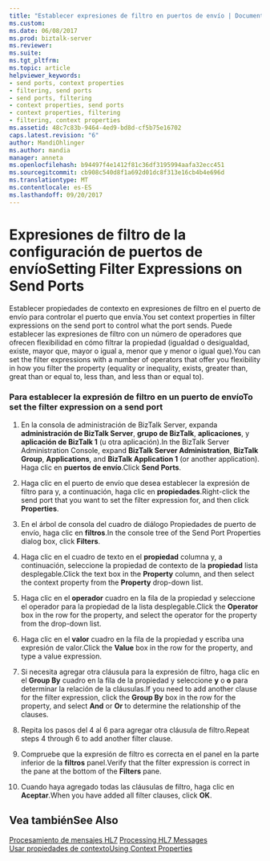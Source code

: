 ```yaml
---
title: "Establecer expresiones de filtro en puertos de envío | Documentos de Microsoft"
ms.custom: 
ms.date: 06/08/2017
ms.prod: biztalk-server
ms.reviewer: 
ms.suite: 
ms.tgt_pltfrm: 
ms.topic: article
helpviewer_keywords:
- send ports, context properties
- filtering, send ports
- send ports, filtering
- context properties, send ports
- context properties, filtering
- filtering, context properties
ms.assetid: 48c7c83b-9464-4ed9-bd8d-cf5b75e16702
caps.latest.revision: "6"
author: MandiOhlinger
ms.author: mandia
manager: anneta
ms.openlocfilehash: b94497f4e1412f81c36df3195994aafa32ecc451
ms.sourcegitcommit: cb908c540d8f1a692d01dc8f313e16cb4b4e696d
ms.translationtype: MT
ms.contentlocale: es-ES
ms.lasthandoff: 09/20/2017
---
```

# <a name="setting-filter-expressions-on-send-ports"></a><span data-ttu-id="842b8-102">Expresiones de filtro de la configuración de puertos de envío</span><span class="sxs-lookup"><span data-stu-id="842b8-102">Setting Filter Expressions on Send Ports</span></span>
<span data-ttu-id="842b8-103">Establecer propiedades de contexto en expresiones de filtro en el puerto de envío para controlar el puerto que envía.</span><span class="sxs-lookup"><span data-stu-id="842b8-103">You set context properties in filter expressions on the send port to control what the port sends.</span></span> <span data-ttu-id="842b8-104">Puede establecer las expresiones de filtro con un número de operadores que ofrecen flexibilidad en cómo filtrar la propiedad (igualdad o desigualdad, existe, mayor que, mayor o igual a, menor que y menor o igual que).</span><span class="sxs-lookup"><span data-stu-id="842b8-104">You can set the filter expressions with a number of operators that offer you flexibility in how you filter the property (equality or inequality, exists, greater than, great than or equal to, less than, and less than or equal to).</span></span>  
  
### <a name="to-set-the-filter-expression-on-a-send-port"></a><span data-ttu-id="842b8-105">Para establecer la expresión de filtro en un puerto de envío</span><span class="sxs-lookup"><span data-stu-id="842b8-105">To set the filter expression on a send port</span></span>  
  
1.  <span data-ttu-id="842b8-106">En la consola de administración de BizTalk Server, expanda **administración de BizTalk Server**, **grupo de BizTalk**, **aplicaciones**, y **aplicación de BizTalk 1** (u otra aplicación).</span><span class="sxs-lookup"><span data-stu-id="842b8-106">In the BizTalk Server Administration Console, expand **BizTalk Server Administration**, **BizTalk Group**, **Applications**, and **BizTalk Application 1** (or another application).</span></span> <span data-ttu-id="842b8-107">Haga clic en **puertos de envío**.</span><span class="sxs-lookup"><span data-stu-id="842b8-107">Click **Send Ports**.</span></span>  
  
2.  <span data-ttu-id="842b8-108">Haga clic en el puerto de envío que desea establecer la expresión de filtro para y, a continuación, haga clic en **propiedades**.</span><span class="sxs-lookup"><span data-stu-id="842b8-108">Right-click the send port that you want to set the filter expression for, and then click **Properties**.</span></span>  
  
3.  <span data-ttu-id="842b8-109">En el árbol de consola del cuadro de diálogo Propiedades de puerto de envío, haga clic en **filtros**.</span><span class="sxs-lookup"><span data-stu-id="842b8-109">In the console tree of the Send Port Properties dialog box, click **Filters**.</span></span>  
  
4.  <span data-ttu-id="842b8-110">Haga clic en el cuadro de texto en el **propiedad** columna y, a continuación, seleccione la propiedad de contexto de la **propiedad** lista desplegable.</span><span class="sxs-lookup"><span data-stu-id="842b8-110">Click the text box in the **Property** column, and then select the context property from the **Property** drop-down list.</span></span>  
  
5.  <span data-ttu-id="842b8-111">Haga clic en el **operador** cuadro en la fila de la propiedad y seleccione el operador para la propiedad de la lista desplegable.</span><span class="sxs-lookup"><span data-stu-id="842b8-111">Click the **Operator** box in the row for the property, and select the operator for the property from the drop-down list.</span></span>  
  
6.  <span data-ttu-id="842b8-112">Haga clic en el **valor** cuadro en la fila de la propiedad y escriba una expresión de valor.</span><span class="sxs-lookup"><span data-stu-id="842b8-112">Click the **Value** box in the row for the property, and type a value expression.</span></span>  
  
7.  <span data-ttu-id="842b8-113">Si necesita agregar otra cláusula para la expresión de filtro, haga clic en el **Group By** cuadro en la fila de la propiedad y seleccione **y** o **o** para determinar la relación de la cláusulas.</span><span class="sxs-lookup"><span data-stu-id="842b8-113">If you need to add another  clause for the filter expression, click the **Group By** box in the row for the property, and select **And** or **Or** to determine the relationship of the clauses.</span></span>  
  
8.  <span data-ttu-id="842b8-114">Repita los pasos del 4 al 6 para agregar otra cláusula de filtro.</span><span class="sxs-lookup"><span data-stu-id="842b8-114">Repeat steps 4 through 6 to add another filter clause.</span></span>  
  
9. <span data-ttu-id="842b8-115">Compruebe que la expresión de filtro es correcta en el panel en la parte inferior de la **filtros** panel.</span><span class="sxs-lookup"><span data-stu-id="842b8-115">Verify that the filter expression is correct in the pane at the bottom of the **Filters** pane.</span></span>  
  
10. <span data-ttu-id="842b8-116">Cuando haya agregado todas las cláusulas de filtro, haga clic en **Aceptar**.</span><span class="sxs-lookup"><span data-stu-id="842b8-116">When you have added all filter clauses, click **OK**.</span></span>  
  
## <a name="see-also"></a><span data-ttu-id="842b8-117">Vea también</span><span class="sxs-lookup"><span data-stu-id="842b8-117">See Also</span></span>  
 <span data-ttu-id="842b8-118">[Procesamiento de mensajes HL7](../../adapters-and-accelerators/accelerator-hl7/processing-hl7-messages.md) </span><span class="sxs-lookup"><span data-stu-id="842b8-118">[Processing HL7 Messages](../../adapters-and-accelerators/accelerator-hl7/processing-hl7-messages.md) </span></span>  
 [<span data-ttu-id="842b8-119">Usar propiedades de contexto</span><span class="sxs-lookup"><span data-stu-id="842b8-119">Using Context Properties</span></span>](../../adapters-and-accelerators/accelerator-hl7/using-context-properties.md)